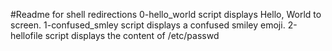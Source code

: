 #Readme for shell redirections
0-hello_world script displays Hello, World to screen.
1-confused_smley script displays a confused smiley emoji.
2-hellofile script displays the content of /etc/passwd
